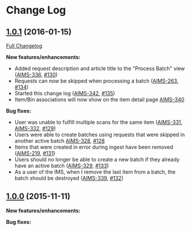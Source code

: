 # Change Log

## [1.0.1](https://github.com/ndlib/annex-ims/tree/v1.0.1) (2016-01-15)
[Full Changelog](https://github.com/ndlib/annex-ims/compare/v1.0.0...v1.0.1)

**New features/enhancements:**
- Added request description and article title to the "Process Batch" view ([AIMS-336](https://jira.library.nd.edu/browse/AIMS-336), [#130](https://github.com/ndlib/annex-ims/pull/130))
- Requests can now be skipped when processing a batch ([AIMS-263](https://jira.library.nd.edu/browse/AIMS-263), [#134](https://github.com/ndlib/annex-ims/pull/134))
- Started this change log ([AIMS-342](https://jira.library.nd.edu/browse/AIMS-342), [#135](https://github.com/ndlib/annex-ims/pull/135))
- Item/Bin associations will now show on the item detail page [AIMS-340](https://jira.library.nd.edu/browse/AIMS-340)

**Bug fixes:**
- User was unable to fulfill multiple scans for the same item ([AIMS-331](https://jira.library.nd.edu/browse/AIMS-331), [AIMS-332](https://jira.library.nd.edu/browse/AIMS-332), [#129](https://github.com/ndlib/annex-ims/pull/129))
- Users were able to create batches using requests that were skipped in another active batch [AIMS-328](https://jira.library.nd.edu/browse/AIMS-328), [#128](https://github.com/ndlib/annex-ims/pull/128)
- Items that were created in error during ingest have been removed ([AIMS-219](https://jira.library.nd.edu/browse/AIMS-219), [#131](https://github.com/ndlib/annex-ims/pull/131))
- Users should no longer be able to create a new batch if they already have an active batch ([AIMS-329](https://jira.library.nd.edu/browse/AIMS-329), [#133](https://github.com/ndlib/annex-ims/pull/133))
- As a user of the IMS, when I remove the last item from a batch, the batch should be destroyed ([AIMS-339](https://jira.library.nd.edu/browse/AIMS-339), [#132](https://github.com/ndlib/annex-ims/pull/132))

## [1.0.0](https://github.com/ndlib/annex-ims/tree/v1.0.0) (2015-11-11)

**New features/enhancements:**

**Bug fixes:**
